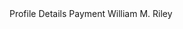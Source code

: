 <stellar-tabs block>
  <stellar-tab>
    <ion-icon name="person"></ion-icon>
    Profile
  </stellar-tab>
  <stellar-tab open>Details</stellar-tab>
  <stellar-tab>Payment</stellar-tab>
  <stellar-tab>
    <stellar-avatar size="tiny" shape="circle" notooltip name="William M. Riley"></stellar-avatar>
    William M. Riley
  </stellar-tab>
</stellar-tabs>
